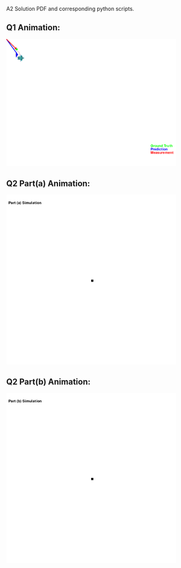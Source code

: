 A2 Solution PDF and corresponding python scripts.  

## Q1 Animation:
<img src="animation_1.gif" width="450" alt="Q1">

## Q2 Part(a) Animation:
<img src="animation-2a.gif" width="450" alt="Q2a">

## Q2 Part(b) Animation:
<img src="animation-2b.gif" width="450" alt="Q2b">
